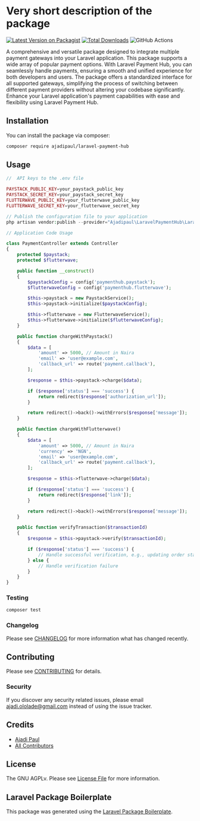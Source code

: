 # Very short description of the package

[![Latest Version on Packagist](https://img.shields.io/packagist/v/ajadipaul/laravel-payment-hub.svg?style=flat-square)](https://packagist.org/packages/ajadipaul/laravel-payment-hub)
[![Total Downloads](https://img.shields.io/packagist/dt/ajadipaul/laravel-payment-hub.svg?style=flat-square)](https://packagist.org/packages/ajadipaul/laravel-payment-hub)
![GitHub Actions](https://github.com/ajadipaul/laravel-payment-hub/actions/workflows/main.yml/badge.svg)

A comprehensive and versatile package designed to integrate multiple payment gateways into your Laravel application. This package supports a wide array of popular payment options. With Laravel Payment Hub, you can seamlessly handle payments, ensuring a smooth and unified experience for both developers and users. The package offers a standardized interface for all supported gateways, simplifying the process of switching between different payment providers without altering your codebase significantly. Enhance your Laravel application's payment capabilities with ease and flexibility using Laravel Payment Hub.

## Installation

You can install the package via composer:

```bash
composer require ajadipaul/laravel-payment-hub
```

## Usage

```php
//  API keys to the .env file

PAYSTACK_PUBLIC_KEY=your_paystack_public_key
PAYSTACK_SECRET_KEY=your_paystack_secret_key
FLUTTERWAVE_PUBLIC_KEY=your_flutterwave_public_key
FLUTTERWAVE_SECRET_KEY=your_flutterwave_secret_key

// Publish the configuration file to your application
php artisan vendor:publish --provider="Ajadipaul\LaravelPaymentHub\LaravelPaymentHubServiceProvider"

// Application Code Usage

class PaymentController extends Controller
{
    protected $paystack;
    protected $flutterwave;

    public function __construct()
    {
        $paystackConfig = config('paymenthub.paystack');
        $flutterwaveConfig = config('paymenthub.flutterwave');

        $this->paystack = new PaystackService();
        $this->paystack->initialize($paystackConfig);

        $this->flutterwave = new FlutterwaveService();
        $this->flutterwave->initialize($flutterwaveConfig);
    }

    public function chargeWithPaystack()
    {
        $data = [
            'amount' => 5000, // Amount in Naira
            'email' => 'user@example.com',
            'callback_url' => route('payment.callback'),
        ];

        $response = $this->paystack->charge($data);

        if ($response['status'] === 'success') {
            return redirect($response['authorization_url']);
        }

        return redirect()->back()->withErrors($response['message']);
    }

    public function chargeWithFlutterwave()
    {
        $data = [
            'amount' => 5000, // Amount in Naira
            'currency' => 'NGN',
            'email' => 'user@example.com',
            'callback_url' => route('payment.callback'),
        ];

        $response = $this->flutterwave->charge($data);

        if ($response['status'] === 'success') {
            return redirect($response['link']);
        }

        return redirect()->back()->withErrors($response['message']);
    }

    public function verifyTransaction($transactionId)
    {
        $response = $this->paystack->verify($transactionId);

        if ($response['status'] === 'success') {
            // Handle successful verification, e.g., updating order status
        } else {
            // Handle verification failure
        }
    }
}

```

### Testing

```bash
composer test
```

### Changelog

Please see [CHANGELOG](CHANGELOG.md) for more information what has changed recently.

## Contributing

Please see [CONTRIBUTING](CONTRIBUTING.md) for details.

### Security

If you discover any security related issues, please email ajadi.ololade@gmail.com instead of using the issue tracker.

## Credits

-   [Ajadi Paul](https://github.com/ajadipaul)
-   [All Contributors](../../contributors)

## License

The GNU AGPLv. Please see [License File](LICENSE.md) for more information.

## Laravel Package Boilerplate

This package was generated using the [Laravel Package Boilerplate](https://laravelpackageboilerplate.com).
